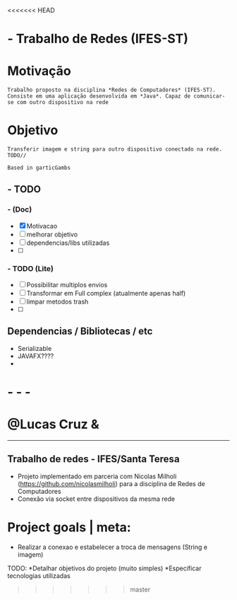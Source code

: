 <<<<<<< HEAD
# - Trabalho de Redes (IFES-ST)


# Motivação
    Trabalho proposto na disciplina *Redes de Computadores* (IFES-ST). Consiste em uma aplicação desenvolvida em *Java*. Capaz de comunicar-se com outro dispositivo na rede 


# Objetivo
    Transferir imagem e string para outro dispositivo conectado na rede. TODO//

    Based in garticGambs 
    

 
 
 
## - TODO 
### - (Doc)
- [x] Motivacao
- [ ] melhorar objetivo 
- [ ] dependencias/libs utilizadas 
- [ ] 




### - TODO (Lite)
- [ ] Possibilitar multiplos envios  
- [ ] Transformar em Full complex (atualmente apenas half)
- [ ] limpar metodos trash 
- [ ] 


## Dependencias / Bibliotecas / etc
- Serializable
- JAVAFX???? 
- 



# - - - 

@Lucas Cruz & 
=======
---------------------------------------------
## Trabalho de redes - IFES/Santa Teresa
- Projeto implementado em parceria com Nicolas Milholi (https://github.com/nicolasmilholi) para a disciplina de Redes de Computadores
- Conexão via socket entre dispositivos da mesma rede 

# Project goals | meta:
- Realizar a conexao e estabelecer a troca de mensagens (String e imagem)

TODO: 
*Detalhar objetivos do projeto (muito simples)
*Especificar tecnologias utilizadas
>>>>>>> master
